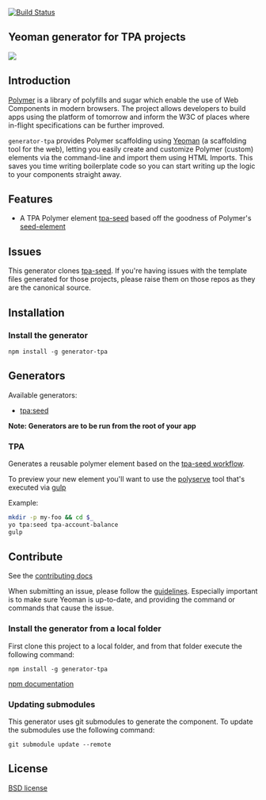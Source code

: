 
[![Build Status](https://img.shields.io/travis/TPA-Group/generator-polymer/master.svg)](https://travis-ci.org/yeoman/generator-polymer)

## Yeoman generator for TPA projects

<img src="http://i.imgur.com/JlzrhWu.png">

## Introduction

[Polymer](http://www.polymer-project.org/) is a library of polyfills and sugar which enable the use of Web Components in modern browsers. The project allows developers to build apps using the platform of tomorrow and inform the W3C of places where in-flight specifications can be further improved.

`generator-tpa` provides Polymer scaffolding using [Yeoman](http://yeoman.io) (a scaffolding tool for the web), letting you easily create and customize Polymer (custom) elements via the command-line and import them using HTML Imports. This saves you time writing boilerplate code so you can start writing up the logic to your components straight away.

## Features

* A TPA Polymer element [tpa-seed](https://github.com/ING-Group/tpa-seed) based off the goodness of Polymer's [seed-element](https://github.com/polymerelements/seed-element)

## Issues

This generator clones [tpa-seed](https://github.com/ING-Group/tpa-seed). If you're having issues with the template files generated for those projects, please raise them on those repos as they are the canonical source.

## Installation

### Install the generator
`npm install -g generator-tpa`

## Generators

Available generators:

- [tpa:seed](#tpa)

**Note: Generators are to be run from the root of your app**

### TPA
Generates a reusable polymer element based on the [tpa-seed workflow](https://github.com/ING-Group/tpa-seed).

To preview your new element you'll want to use the [polyserve](https://github.com/PolymerLabs/polyserve) tool that's executed via [gulp](http://gulpjs.com/)

Example:
```bash
mkdir -p my-foo && cd $_
yo tpa:seed tpa-account-balance
gulp
```

## Contribute

See the [contributing docs](https://github.com/yeoman/yeoman/blob/master/contributing.md)

When submitting an issue, please follow the [guidelines](https://github.com/yeoman/yeoman/blob/master/contributing.md#issue-submission). Especially important is to make sure Yeoman is up-to-date, and providing the command or commands that cause the issue.

### Install the generator from a local folder
First clone this project to a local folder, and from that folder execute the following command:

`npm install -g generator-tpa`

[npm documentation](https://www.npmjs.com/package/generator-tpa)

### Updating submodules

This generator uses git submodules to generate the component.
To update the submodules use the following command:

`git submodule update --remote`

## License

[BSD license](http://opensource.org/licenses/bsd-license.php)



